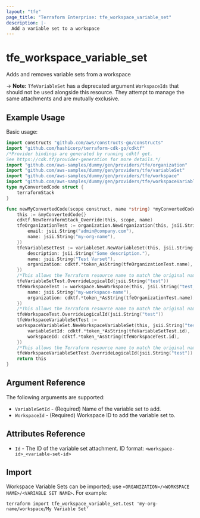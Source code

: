 ```yaml
---
layout: "tfe"
page_title: "Terraform Enterprise: tfe_workspace_variable_set"
description: |-
  Add a variable set to a workspace
---
```


# tfe_workspace_variable_set

Adds and removes variable sets from a workspace

-> **Note:** `TfeVariableSet` has a deprecated argument `WorkspaceIds` that should not be used alongside this resource. They attempt to manage the same attachments and are mutually exclusive.

## Example Usage

Basic usage:

```go
import constructs "github.com/aws/constructs-go/constructs"
import "github.com/hashicorp/terraform-cdk-go/cdktf"
/*Provider bindings are generated by running cdktf get.
See https://cdk.tf/provider-generation for more details.*/
import "github.com/aws-samples/dummy/gen/providers/tfe/organization"
import "github.com/aws-samples/dummy/gen/providers/tfe/variableSet"
import "github.com/aws-samples/dummy/gen/providers/tfe/workspace"
import "github.com/aws-samples/dummy/gen/providers/tfe/workspaceVariableSet"
type myConvertedCode struct {
	terraformStack
}

func newMyConvertedCode(scope construct, name *string) *myConvertedCode {
	this := &myConvertedCode{}
	cdktf.NewTerraformStack_Override(this, scope, name)
	tfeOrganizationTest := organization.NewOrganization(this, jsii.String("test"), &organizationConfig{
		email: jsii.String("admin@company.com"),
		name: jsii.String("my-org-name"),
	})
	tfeVariableSetTest := variableSet.NewVariableSet(this, jsii.String("test_1"), &variableSetConfig{
		description: jsii.String("Some description."),
		name: jsii.String("Test Varset"),
		organization: cdktf.*token_AsString(tfeOrganizationTest.name),
	})
	/*This allows the Terraform resource name to match the original name. You can remove the call if you don't need them to match.*/
	tfeVariableSetTest.OverrideLogicalId(jsii.String("test"))
	tfeWorkspaceTest := workspace.NewWorkspace(this, jsii.String("test_2"), &workspaceConfig{
		name: jsii.String("my-workspace-name"),
		organization: cdktf.*token_*AsString(tfeOrganizationTest.name),
	})
	/*This allows the Terraform resource name to match the original name. You can remove the call if you don't need them to match.*/
	tfeWorkspaceTest.OverrideLogicalId(jsii.String("test"))
	tfeWorkspaceVariableSetTest :=
	workspaceVariableSet.NewWorkspaceVariableSet(this, jsii.String("test_3"), &workspaceVariableSetConfig{
		variableSetId: cdktf.*token_*AsString(tfeVariableSetTest.id),
		workspaceId: cdktf.*token_*AsString(tfeWorkspaceTest.id),
	})
	/*This allows the Terraform resource name to match the original name. You can remove the call if you don't need them to match.*/
	tfeWorkspaceVariableSetTest.OverrideLogicalId(jsii.String("test"))
	return this
}
```

## Argument Reference

The following arguments are supported:

* `VariableSetId` - (Required) Name of the variable set to add.
* `WorkspaceId` - (Required) Workspace ID to add the variable set to.

## Attributes Reference

* `Id` - The ID of the variable set attachment. ID format: `<workspace-id>_<variable-set-id>`

## Import

Workspace Variable Sets can be imported; use `<ORGANIZATION>/<WORKSPACE NAME>/<VARIABLE SET NAME>`. For example:

```shell
terraform import tfe_workspace_variable_set.test 'my-org-name/workspace/My Variable Set'
```

<!-- cache-key: cdktf-0.17.0-pre.15 input-e5cee2f4b8ee46887d4f110e8fab074cafa9f801ba47a29594e734e4f1e1b55a -->